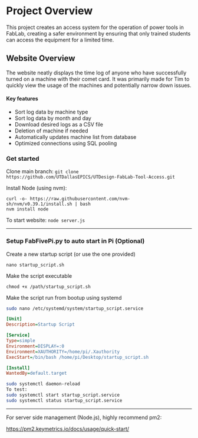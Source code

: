 # Project Overview

This project creates an access system for the operation of power tools in FabLab, creating a safer environment by ensuring that only trained students can access the equipment for a limited time. 

## Website Overview

The website neatly displays the time log of anyone who have successfully turned on a machine with their comet card. It was primarily made for Tim to quickly view the usage of the machines and potentially narrow down issues. 

#### Key features

- Sort log data by machine type
- Sort log data by month and day
- Download desired logs as a CSV file
- Deletion of machine if needed
- Automatically updates machine list from database
- Optimized connections using SQL pooling

### Get started

Clone main branch:
`git clone https://github.com/UTDallasEPICS/UTDesign-FabLab-Tool-Access.git`

Install Node (using nvm):

```
curl -o- https://raw.githubusercontent.com/nvm-sh/nvm/v0.39.1/install.sh | bash 
nvm install node
```

To start website:
`node server.js`

___________________________________________

### Setup FabFivePi.py to auto start in Pi (Optional)

Create a new startup script (or use the one provided)

`nano startup_script.sh`


Make the script executable


`chmod +x /path/startup_script.sh`


Make the script run from bootup using systemd
```bash
sudo nano /etc/systemd/system/startup_script.service
```
```ini
[Unit]
Description=Startup Script

[Service]
Type=simple
Environment=DISPLAY=:0
Environment=XAUTHORITY=/home/pi/.Xauthority
ExecStart=/bin/bash /home/pi/Desktop/startup_script.sh

[Install]
WantedBy=default.target
```

```bash
sudo systemctl daemon-reload
To test:
sudo systemctl start startup_script.service
sudo systemctl status startup_script.service
```
______________________________________________

For server side management (Node.js), highly recommend pm2:

https://pm2.keymetrics.io/docs/usage/quick-start/
